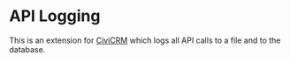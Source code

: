 # API Logging

This is an extension for [CiviCRM](https://civicrm.org) which logs all API calls to a file and to the database.